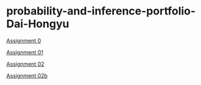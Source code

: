 # probability-and-inference-portfolio-Dai-Hongyu

[Assignment 0](/00-student-profile)

[Assignment 01](/01-roulette-simulation)

[Assignment 02](/02-monte-carlo-error)

[Assignment 02b](/02b-interview-question)
